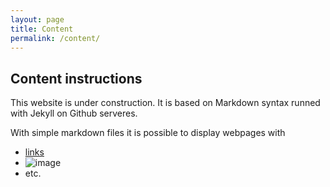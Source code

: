 ```yaml
---
layout: page
title: Content
permalink: /content/
---
```


## Content instructions

This website is under construction. It is based on Markdown syntax runned with Jekyll on Github serveres.

With simple markdown files it is possible to display webpages with 

- [links](https://www.google.fr)
- ![image](https://picsum.photos/seed/picsum/536/354)
- etc.
